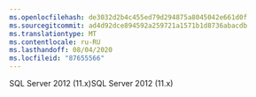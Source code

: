 ```yaml
---
ms.openlocfilehash: de3032d2b4c455ed79d294875a8045042e661d0f
ms.sourcegitcommit: ad4d92dce894592a259721a1571b1d8736abacdb
ms.translationtype: MT
ms.contentlocale: ru-RU
ms.lasthandoff: 08/04/2020
ms.locfileid: "87655566"
---
```

 <span data-ttu-id="d3622-101">SQL Server 2012 (11.x)</span><span class="sxs-lookup"><span data-stu-id="d3622-101">SQL Server 2012 (11.x)</span></span> 